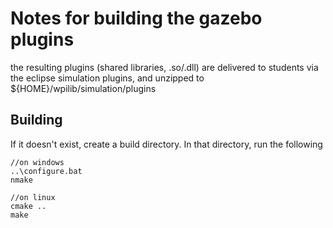 Notes for building the gazebo plugins
=====================================

the resulting plugins (shared libraries, .so/.dll) are delivered to students via the eclipse simulation plugins, and unzipped to ${HOME}/wpilib/simulation/plugins

## Building
If it doesn't exist, create a build directory.
In that directory, run the following

    //on windows
    ..\configure.bat
    nmake

    //on linux
    cmake ..
    make
